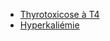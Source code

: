 - [Thyrotoxicose à T4](bilans/03a5c430-fac7-4e93-9a2b-1432d1aa8afe.md)
- [Hyperkaliémie](bilans/1ab48b65-4fbb-4b53-a78c-221f788539ab.md)
